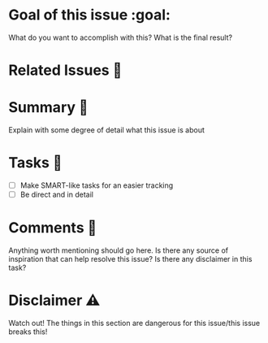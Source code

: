 
# Goal of this issue :goal:
What do you want to accomplish with this? What is the final result?

# Related Issues :link: 

# Summary :pencil: 
Explain with some degree of detail what this issue is about

# Tasks :notebook_with_decorative_cover: 
- [ ] Make SMART-like tasks for an easier tracking
- [ ] Be direct and in detail

# Comments :bookmark_tabs: 
Anything worth mentioning should go here. Is there any source of inspiration that can help resolve this issue? Is there any disclaimer in this task?

# Disclaimer :warning:
Watch out! The things in this section are dangerous for this issue/this issue breaks this!

